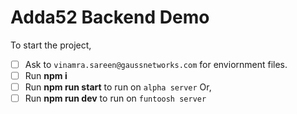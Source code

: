 # Adda52 Backend Demo

To start the project,

 - [ ] Ask to `vinamra.sareen@gaussnetworks.com` for enviornment files.
 - [ ] Run **npm i**
 - [ ] Run **npm run start** to run on ```alpha server```
     Or,
 - [ ] Run **npm run dev** to run on ```funtoosh server```
